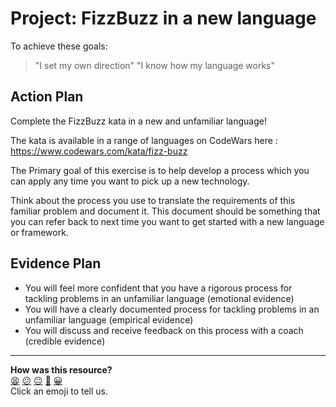 # Project: FizzBuzz in a new language

To achieve these goals:
  > "I set my own direction"
  > "I know how my language works"

## Action Plan
Complete the FizzBuzz kata in a new and unfamiliar language!

The kata is available in a range of languages on CodeWars here : https://www.codewars.com/kata/fizz-buzz

The Primary goal of this exercise is to help develop a process which you can apply any time you want to pick up a new technology.

Think about the process you use to translate the requirements of this familiar problem and document it. This document should be something that you can refer back to next time you want to get started with a new language or framework.

## Evidence Plan
- You will feel more confident that you have a rigorous process for tackling problems in an unfamiliar language (emotional evidence)
- You will have a clearly documented process for tackling problems in an unfamiliar language (empirical evidence)
- You will discuss and receive feedback on this process with a coach (credible evidence)

<!-- BEGIN GENERATED SECTION DO NOT EDIT -->

---

**How was this resource?**  
[😫](https://airtable.com/shrUJ3t7KLMqVRFKR?prefill_Repository=course&prefill_File=tagging/fizzbuzz_new_lang.md&prefill_Sentiment=😫) [😕](https://airtable.com/shrUJ3t7KLMqVRFKR?prefill_Repository=course&prefill_File=tagging/fizzbuzz_new_lang.md&prefill_Sentiment=😕) [😐](https://airtable.com/shrUJ3t7KLMqVRFKR?prefill_Repository=course&prefill_File=tagging/fizzbuzz_new_lang.md&prefill_Sentiment=😐) [🙂](https://airtable.com/shrUJ3t7KLMqVRFKR?prefill_Repository=course&prefill_File=tagging/fizzbuzz_new_lang.md&prefill_Sentiment=🙂) [😀](https://airtable.com/shrUJ3t7KLMqVRFKR?prefill_Repository=course&prefill_File=tagging/fizzbuzz_new_lang.md&prefill_Sentiment=😀)  
Click an emoji to tell us.

<!-- END GENERATED SECTION DO NOT EDIT -->
